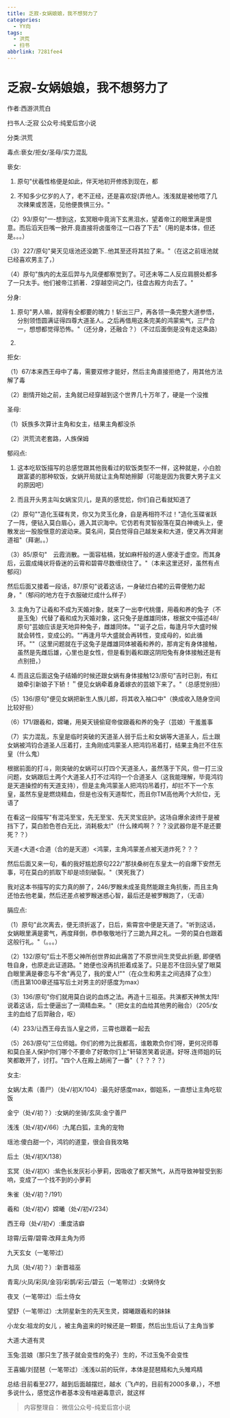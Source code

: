 ```yaml
---
title: 乏寂-女娲娘娘，我不想努力了
categories:
  - YY向
tags:
  - 洪荒
  - 扫书
abbrlink: 7281fee4
---
```

# 乏寂-女娲娘娘，我不想努力了
作者:西游洪荒白

扫书人:乏寂 公众号:纯爱后宫小说

分类:洪荒

毒点:亵女/拒女/圣母/实力混乱

亵女:

1.  原句"伏羲性格便是如此，伴天地初开修炼到现在，都

2.  不知多少亿岁的人了，老不正经，还是喜欢捉(弄他人。浅浅就是被他喂了几次辣果或苦莲，见他便畏惧三分。"

（2）93/原句"一-想到这，玄冥眼中竟淌下玄黑泪水，望着帝江的眼里满是恨意。而后滔天巨嘴一掀开.竟直接将卤蛋帝江一口吞了下去"（用的是本体，但还是。。。）

（3）227/原句"昊天见瑶池还没跪下..他其至还将其拉了来。"（在这之前瑶池就已经喜欢男主了，）

（4）原句"族内的太巫后羿与九凤便都察觉到了。可还未等二人反应肩膀处都多了一只太手。他们被帝江抓著．2穿越空间之门，往盘古殿方向去了。"

分身:

1.  原句"男人嘛，就得有全都要的魄力！斩出三尸，再各领一条完整大道参悟，分别领悟圆满证得四尊大道圣人。之后再借用这条完美的鸿蒙紫气，三尸合一，想想都觉得恐怖。"（还分身，还融合？）（不过后面倒是没有走这条路）

2.  

拒女:

（1）67/本来西王母中了毒，需要双修才能好，然后主角直接拒绝了，用其他方法解了毒

（2）剧情开始之前，主角就已经穿越到这个世界几十万年了，硬是一个没推

圣母:

（1）妖族多次算计主角和女主，结果主角都没杀

（2）洪荒流老套路，人族保姆

郁闷点:

1.  这本吃软饭描写的总感觉跟其他我看过的软饭类型不一样，这种就是，小白脸跟富婆的那种软饭，女娲开局就让主角帮她擦脚（可能是因为我要大男子主义的原因吧）

2.  而且开头男主叫女娲宝贝儿，是真的感觉尬，你们自己看就知道了

（2）原句""造化玉碟有灵，你又为灵玉化身，自是再相符不过！"造化玉碟雀跃了一阵，便钻入莫白眉心，遁入其识海中。它仿若有灵智般落在莫白神魂头上，便散发出一股股惬意的波动来。莫名间，莫白觉得自己越发亲和大道，便又再次拜谢道祖"（拜谢。。）

（3）85/原句"　云霞消散。一面容枯槁，犹如麻杆般的道人便凌于虚空。而其身后，云震成绳状将昏迷的云霄和碧霄尽数缠绕住了。"（本来这里还好，虽然有点郁闷）

然后后面又接着一段话，87/原句"说着这话，一身破烂白裙的云霄便勉力起身，"（郁闷的地方在于衣服破烂成什么样子）

3.  主角为了让羲和不成为天婚对象，就来了一出李代桃僵，用羲和养的兔子（不是玉兔）代替了羲和成为天婚对象，这只兔子是雌雄同体，根据文中描述48/原句"芸娘应该是天地异种兔子，雌雄同体。""诞子之后，每逢月华大盛时候就会转性，变成公的。""再逢月华大盛就会再转性，变成母的，如此循环。""（这里问题就在于这兔子是雌雄同体被羲和养的，那肯定有身体接触，虽然是先雌后雄，心里也是女性，但是看到羲和跟这阴阳兔有身体接触还是有点别扭，）

4.  而且这后面这兔子结婚的时候还跟女娲有身体接触123/原句"吉时已到，有红娘牵引新娘子下轿！＂便见女娲牵着身着嫁衣的芸娘下来了。"（总感觉别扭）

（5）136/原句"便见女娲把新生人族儿郎，将其收入袖口中"（换成收入随身空间比较好些）

（6）171/跟羲和，嫦曦，用昊天镜偷窥帝俊跟羲和养的兔子（芸娘）干羞羞事

（7）实力混乱，东皇是临时突破的天道圣人弱于后土和女娲等大道圣人，后土跟女娲被鸿钧合道圣人压着打，主角刚成鸿蒙圣人把鸿钧吊着打，结果主角拦不住东皇（什么鬼）

根据前面的打斗，刚突破的女娲可以打四个天道圣人，虽然落于下风，但一打三没问题，女娲跟后土两个大道圣人打不过鸿钧一个合道圣人（这我能理解，毕竟鸿钧是天道操控的有天道支持），但是主角鸿蒙圣人把鸿钧吊着打，却拦不下一个东皇，虽然东皇是燃烧精血，但是也没有天道帮忙，而且你TM高他两个大阶位，无语了

在看这一段描写"有混沌至宝，先无至宝、先天灵宝庇护。这场自爆余波终于是被挡下了，莫白脸色苍白无比，消耗极太!"（什么辣鸡啊？？？没武器你是不是还要死？？）

天道\<大道\<合道（合的是天道）\<鸿蒙，主角鸿蒙差点被天道炸死？？？

然后后面又来一句，看的我好尴尬原句222/"那扶桑树在东皇太一的自爆下安然无事，可在莫白的抓取下却是顷刻破裂。"（笑死我了）

我对这本书描写的实力真的醉了，246/罗睺未成圣竟然能跟主角抗衡，而且主角还怕去他老巢，然后还差点被罗睺迷惑心智，最后还是被罗睺跑了，（无语）

膈应点:

（1）原句"此次离去，便无须折返了，日后，紫霄宫中便是天道了。"听到这话，女娲眼里满是雾气，再度拜倒，恭恭敬敬地行了三跪九拜之礼。一旁的莫白也跟着这般行礼。"（。。。）

（2）132/原句"后土不愿父神所创世界如此痛苦了不原世间生灵受此折磨, 即便牺牲自身，也原走此证道路。" 她便也没再抗拒着成圣了。只是忍不住回头望了眼莫白眼里满是眷恋与不舍"再见了，我的爱人!""（在众生和男主之间选择了众生）（而且第100章还描写后土对男主的好感度为max）

（3）136/原句"你们就用莫白说的血炼之法。再造十三祖巫。共演都天神煞太阵!说着这话，后士便逼出了一滴精血来。"（把女主的血给其他男的融合）（205/女主的血给了后羿融合，呕）

（4）233/让西王母去当人皇之师，三霄也跟着一起去

（5）263/原句"三位师姐。你们的修为比我都高，谁敢欺负你们呀，更何况师尊和莫白圣人保护你们哪个不要命了好敢你们上"轩辕苦笑着说道。好呀.连师姐的玩笑都敢开了，讨打。"四个人在殿上胡闹了一番"（？？？？）

女主:

女娲/太素（善尸）（处√/初X/104）:最先好感度max，御姐系，一直想让主角吃软饭

金宁（处√/初？）:女娲的坐骑/玄凤:金宁善尸

浅浅（处√/初√/66）:九尾白狐，主角的宠物

瑶池:傻白甜一个，鸿钧的道童，很会自我攻略

后土（处√/初X/138）

玄冥（处√/初X）:紫色长发灰衫小萝莉，因吸收了都天煞气，从而导致神智受到影响，变成了一个找不到的小萝莉

朱雀（处√/初？/191）

羲和（处√/初√）嫦曦（处√/初√/234）

西王母（处√/初√）:重度洁癖

琼霄/云霄/碧霄:改拜主角为师

九天玄女（一笔带过）

九凤（处√/初？）:新晋祖巫

青鸾/火凤/彩凤/金羽/彩鹊/彩云/碧云（一笔带过）:女娲侍女

夜叉（一笔带过）:后土侍女

望舒（一笔带过）:太阴星新生的先天生灵，嫦曦跟羲和的妹妹

小龙女:祖龙的女儿 ，被主角盗来的时候还是一颗蛋，然后出生后认了主角当爹

大道:大道有灵

玉兔:芸娘（那只生了孩子就会变性的兔子）生的，不过玉兔不会变性

王喜媚/刘琵琶（一笔带过）:浅浅以前的玩伴，本体是琵琶精和九头雉鸡精

总结:目前看至277，越到后面越摆烂，越水（飞卢的，目前有2000多章，），不想多说什么，感觉这作者基本没有啥避毒意识，就这样


> 内容整理自： 微信公众号-纯爱后宫小说